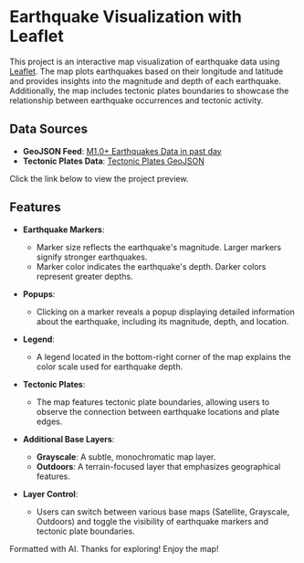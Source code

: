 # Earthquake Visualization with Leaflet

This project is an interactive map visualization of earthquake data using [Leaflet](https://leafletjs.com/). The map plots earthquakes based on their longitude and latitude and provides insights into the magnitude and depth of each earthquake. Additionally, the map includes tectonic plates boundaries to showcase the relationship between earthquake occurrences and tectonic activity.

## Data Sources

- **GeoJSON Feed**: [M1.0+ Earthquakes Data in past day](https://earthquake.usgs.gov/earthquakes/feed/v1.0/summary/1.0_day.geojson)
- **Tectonic Plates Data**: [Tectonic Plates GeoJSON](https://github.com/fraxen/tectonicplates)

Click the link below to view the project preview.

## Features 
- **Earthquake Markers**:  
    - Marker size reflects the earthquake's magnitude. Larger markers signify stronger earthquakes.  
    - Marker color indicates the earthquake's depth. Darker colors represent greater depths.  

- **Popups**:  
    - Clicking on a marker reveals a popup displaying detailed information about the earthquake, including its magnitude, depth, and location.  

- **Legend**:  
    - A legend located in the bottom-right corner of the map explains the color scale used for earthquake depth.  

- **Tectonic Plates**:  
    - The map features tectonic plate boundaries, allowing users to observe the connection between earthquake locations and plate edges.  

- **Additional Base Layers**:  
    - **Grayscale**: A subtle, monochromatic map layer.  
    - **Outdoors**: A terrain-focused layer that emphasizes geographical features.  

- **Layer Control**:  
    - Users can switch between various base maps (Satellite, Grayscale, Outdoors) and toggle the visibility of earthquake markers and tectonic plate boundaries.  

Formatted with AI. Thanks for exploring! Enjoy the map!  
